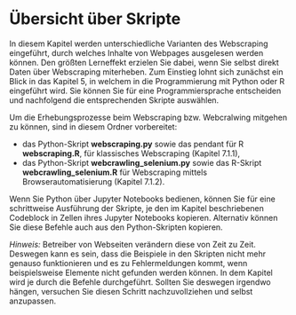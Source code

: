 # Übersicht über Skripte 

In diesem Kapitel werden unterschiedliche Varianten des Webscraping eingeführt, durch welches Inhalte von Webpages ausgelesen werden können. 
Den größten Lerneffekt erzielen Sie dabei, wenn Sie selbst direkt Daten über Webscraping miterheben. Zum Einstieg lohnt sich zunächst ein Blick 
in das Kapitel 5, in welchem in die Programmierung mit Python oder R eingeführt wird. Sie können Sie für eine Programmiersprache entscheiden und nachfolgend 
die entsprechenden Skripte auswählen.

Um die Erhebungsprozesse beim Webscraping bzw. Webcralwing mitgehen zu können, sind in diesem Ordner vorbereitet: 
- das Python-Skript **webscraping.py**  sowie das pendant für R **webscraping.R**, für klassisches Webscraping (Kapitel 7.1.1),
- das Python-Skript **webcrawling_selenium.py**  sowie das R-Skript **webcrawling_selenium.R** für Webscraping mittels Browserautomatisierung (Kapitel 7.1.2).

Wenn Sie Python über Jupyter Notebooks bedienen, können Sie für eine schrittweise Ausführung der Skripte, je den im Kapitel beschriebenen Codeblock in Zellen ihres Jupyter Notebooks kopieren. Alternativ können Sie diese Befehle auch aus den Python-Skripten kopieren.

*Hinweis:* Betreiber von Webseiten verändern diese von Zeit zu Zeit. Deswegen kann es sein, dass die Beispiele in den Skripten 
nicht mehr genauso funktionieren und es zu Fehlermeldungen kommt, wenn beispielsweise Elemente nicht gefunden werden können. In dem Kapitel wird je durch die Befehle durchgeführt. Sollten Sie deswegen irgendwo hängen, versuchen Sie diesen Schritt nachzuvollziehen und selbst anzupassen. 
